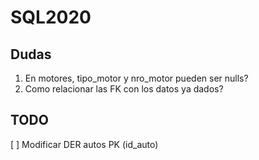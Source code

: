 # SQL2020

## Dudas
1. En motores, tipo_motor y nro_motor pueden ser nulls?
2. Como relacionar las FK con los datos ya dados?

## TODO
[ ] Modificar DER autos PK (id_auto)



